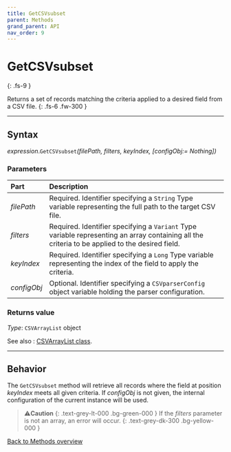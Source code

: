 ```yaml
---
title: GetCSVsubset
parent: Methods
grand_parent: API
nav_order: 9
---
```


# GetCSVsubset
{: .fs-9 }

Returns a set of records matching the criteria applied to a desired field from a CSV file.
{: .fs-6 .fw-300 }

---

## Syntax

*expression*.`GetCSVsubset`*(filePath, filters, keyIndex, \[configObj:= Nothing\])*

### Parameters

<table>
<thead>
<tr>
<th style="text-align: left;">Part</th>
<th style="text-align: left;">Description</th>
</tr>
</thead>
<tbody>
<tr>
<td style="text-align: left;"><em>filePath</em></td>
<td style="text-align: left;">Required. Identifier specifying a <code>String</code> Type variable representing the full path to the target CSV file.</td>
</tr>
<tr>
<td style="text-align: left;"><em>filters</em></td>
<td style="text-align: left;">Required. Identifier specifying a <code>Variant</code> Type variable representing an array containing all the criteria to be applied to the desired field.</td>
</tr>
<tr>
<td style="text-align: left;"><em>keyIndex</em></td>
<td style="text-align: left;">Required. Identifier specifying a <code>Long</code> Type variable representing the index of the field to apply the criteria.</td>
</tr>
<tr>
<td style="text-align: left;"><em>configObj</em></td>
<td style="text-align: left;">Optional. Identifier specifying a <code>CSVparserConfig</code> object variable holding the parser configuration.</td>
</tr>
</tbody>
</table>

### Returns value

*Type*: `CSVArrayList` object

See also
: [CSVArrayList class](https://ws-garcia.github.io/VBA-CSV-interface/api/csvarraylist.html).

---

## Behavior

The `GetCSVsubset` method will retrieve all records where the field at position *keyIndex* meets all given criteria. If *configObj* is not given, the internal configuration of the current instance will be used.

>⚠️**Caution**
>{: .text-grey-lt-000 .bg-green-000 }
>If the *filters* parameter is not an array, an error will occur.
{: .text-grey-dk-300 .bg-yellow-000 }

[Back to Methods overview](https://ws-garcia.github.io/VBA-CSV-interface/api/methods/)

